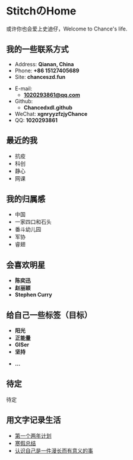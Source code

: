 # StitchのHome
或许你也会爱上史迪仔，Welcome to Chance's life.

<!-- slide -->

## 我的一些联系方式

- Address: **Qianan, China**
- Phone: **+86 15127405689**
- Site: **chanceszd.fun**

<!-- slide vertical=true -->

- E-mail:
  - **[1020293861@qq.com](mailto:i@wu-kan.cn)**
- Github:
  - **Chancedxdl.github** 
- WeChat: **xgnryyzfzjyChance**
- QQ: **1020293861**

<!-- slide -->

## 最近的我

<!-- slide vertical=true -->

  - 抗疫
  - 科创
  - 静心
  - 网课

<!-- slide -->

## 我的归属感

<!-- slide vertical=true -->

  - 中国
  - 一家四口和石头
  - 番斗幼儿园
  - 军协
  - 睿翅

<!-- slide -->

## 会喜欢明星

<!-- slide vertical=true -->

- **陈奕迅**
- **赵丽颖**
- **Stephen Curry**

<!-- slide vertical=true -->

<!-- slide -->

## 给自己一些标签（目标）

<!-- slide vertical=true -->

  - **阳光**
  - **正能量**
  - **GISer**
  - **坚持**
  
  <!-- slide vertical=true -->

- **...**

<!-- slide -->

## 待定

待定

<!-- slide -->

## 用文字记录生活

- [第一个两年计划](https://www.baidu.com/?tn=80035161_1_dg)
- [寒假总结](https://www.baidu.com/?tn=80035161_1_dg)
- [认识自己是一件漫长而有意义的事](https://www.baidu.com/?tn=80035161_1_dg)

<!-- slide vertical=true -->

